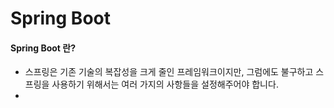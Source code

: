 # Spring Boot
#### Spring Boot 란?
* 스프링은 기존 기술의 복잡성을 크게 줄인 프레임워크이지만, 그럼에도 불구하고 스프링을 사용하기 위해서는 여러 가지의 사항들을 설정해주어야 합니다.
* 
